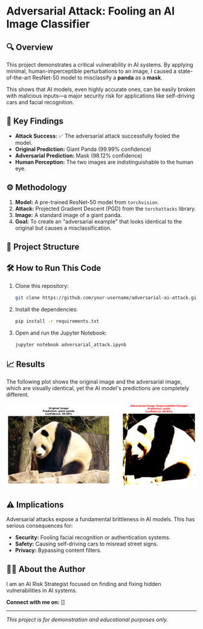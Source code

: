 # Adversarial Attack: Fooling an AI Image Classifier

## 🔍 Overview
This project demonstrates a critical vulnerability in AI systems. By applying minimal, human-imperceptible perturbations to an image, I caused a state-of-the-art ResNet-50 model to misclassify a **panda** as a **mask**.

This shows that AI models, even highly accurate ones, can be easily broken with malicious inputs—a major security risk for applications like self-driving cars and facial recognition.

## 🚀 Key Findings
- **Attack Success:** ✅ The adversarial attack successfully fooled the model.
- **Original Prediction:** Giant Panda (99.99% confidence)
- **Adversarial Prediction:** Mask (98.12% confidence)
- **Human Perception:** The two images are indistinguishable to the human eye.

## ⚙️ Methodology
1.  **Model:** A pre-trained ResNet-50 model from `torchvision`.
2.  **Attack:** Projected Gradient Descent (PGD) from the `torchattacks` library.
3.  **Image:** A standard image of a giant panda.
4.  **Goal:** To create an "adversarial example" that looks identical to the original but causes a misclassification.

## 📂 Project Structure

## 🛠️ How to Run This Code
1.  Clone this repository:
    ```bash
    git clone https://github.com/your-username/adversarial-ai-attack.git
    ```
2.  Install the dependencies:
    ```bash
    pip install -r requirements.txt
    ```
3.  Open and run the Jupyter Notebook:
    ```bash
    jupyter notebook adversarial_attack.ipynb
    ```

## 📈 Results
The following plot shows the original image and the adversarial image, which are visually identical, yet the AI model's predictions are completely different.

![Results Plot](results_plot.png)

## ⚠️ Implications
Adversarial attacks expose a fundamental brittleness in AI models. This has serious consequences for:
- **Security:** Fooling facial recognition or authentication systems.
- **Safety:** Causing self-driving cars to misread street signs.
- **Privacy:** Bypassing content filters.

## 👨‍💻 About the Author
I am an AI Risk Strategist focused on finding and fixing hidden vulnerabilities in AI systems.

**Connect with me on:** []

---
*This project is for demonstration and educational purposes only.*
